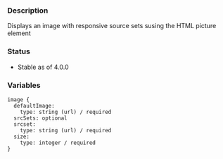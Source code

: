 ### Description
Displays an image with responsive source sets susing the HTML picture element

### Status
* Stable as of 4.0.0


### Variables
~~~
image {
  defaultImage:
    type: string (url) / required
  srcSets: optional
  srcset:
    type: string (url) / required
  size:
    type: integer / required
}
~~~
